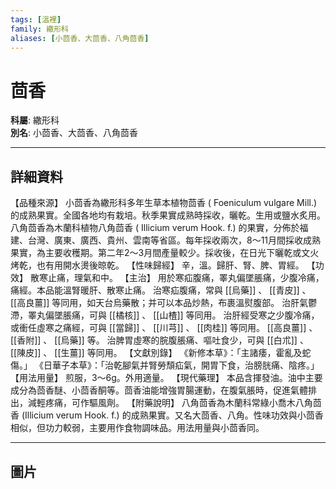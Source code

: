 ```yaml
---
tags: [溫裡]
family: 繖形科
aliases: [小茴香、大茴香、八角茴香]
---
```


# 茴香

**科屬**: 繖形科  
**別名**: 小茴香、大茴香、八角茴香  

---

## 詳細資料
【品種來源】
小茴香為繖形科多年生草本植物茴香 (
Foeniculum vulgare
Mill.) 的成熟果實。全國各地均有栽培。秋季果實成熟時採收，曬乾。生用或鹽水炙用。
八角茴香為木蘭科植物八角茴香 (
Illicium verum
Hook. f.) 的果實，分佈於福建、台灣、廣東、廣西、貴州、雲南等省區。每年採收兩次，8～11月間採收成熟果實，為主要收穫期。第二年2～3月間產量較少。採收後，在日光下曬乾或文火烤乾，也有用開水燙後晾乾。
【性味歸經】
辛，溫。歸肝、腎、脾、胃經。
【功效】
散寒止痛，理氣和中。
【主治】
用於寒疝腹痛，睪丸偏墜脹痛，少腹冷痛，痛經。本品能溫腎暖肝、散寒止痛。
治寒疝腹痛，常與 [[烏藥]] 、 [[青皮]] 、 [[高良薑]] 等同用，如天台烏藥散；并可以本品炒熱，布裹溫熨腹部。
治肝氣鬱滯，睪丸偏墜脹痛，可與 [[橘核]] 、 [[山楂]] 等同用。
治肝經受寒之少腹冷痛，或衝任虛寒之痛經，可與 [[當歸]] 、 [[川芎]] 、 [[肉桂]] 等同用。 [[高良薑]] 、 [[香附]] 、 [[烏藥]] 等。
治脾胃虛寒的脘腹脹痛、嘔吐食少，可與 [[白朮]] 、 [[陳皮]] 、 [[生薑]] 等同用。
【文獻別錄】
《新修本草》：「主諸痿，霍亂及蛇傷。」
《日華子本草》：「治乾腳氣并腎勞頹疝氣，開胃下食，治膀胱痛、陰疼。」
【用法用量】
煎服，3～6g。外用適量。
【現代藥理】
本品含揮發油。油中主要成分為茴香醚、小茴香酮等。茴香油能增強胃腸運動，在腹氣脹時，促進氣體排出，減輕疼痛，可作驅風劑。
【附藥說明】
八角茴香為木蘭科常綠小喬木八角茴香 (Illicium verum Hook. f.) 的成熟果實。又名大茴香、八角。性味功效與小茴香相似，但功力較弱，主要用作食物調味品。用法用量與小茴香同。

---

## 圖片
